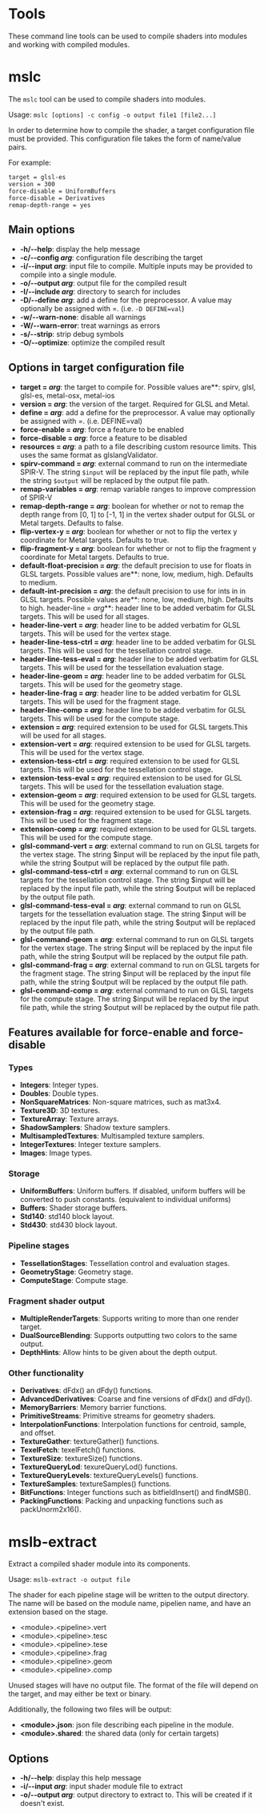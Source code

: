 # Tools

These command line tools can be used to compile shaders into modules and working with compiled modules.

# mslc

The `mslc` tool can be used to compile shaders into modules.

Usage: `mslc [options] -c config -o output file1 [file2...]`

In order to determine how to compile the shader, a target configuration file must be provided. This configuration file takes the form of name/value pairs.

For example:

	target = glsl-es
	version = 300
	force-disable = UniformBuffers
	force-disable = Derivatives
	remap-depth-range = yes

## Main options

* **\-h/\-\-help**: display the help message
* **\-c/\-\-config _arg_**: configuration file describing the target
* **\-i/\-\-input _arg_**: input file to compile. Multiple inputs may be provided to compile into a single module.
* **\-o/\-\-output _arg_**: output file for the compiled result
* **\-I/\-\-include _arg_**: directory to search for includes
* **\-D/\-\-define _arg_**: add a define for the preprocessor. A value may optionally be assigned with =. (i.e. `-D DEFINE=val`)
* **\-w/\-\-warn-none**: disable all warnings
* **\-W/\-\-warn-error**: treat warnings as errors
* **\-s/\-\-strip**: strip debug symbols
* **\-O/\-\-optimize**: optimize the compiled result

## Options in target configuration file

* **target = _arg_**: the target to compile for. Possible values are**: spirv, glsl, glsl-es, metal-osx, metal-ios
* **version = _arg_**: the version of the target. Required for GLSL and Metal.
* **define = _arg_**: add a define for the preprocessor. A value may optionally be assigned with =. (i.e. DEFINE=val)
* **force-enable = _arg_**: force a feature to be enabled
* **force-disable = _arg_**: force a feature to be disabled
* **resources = _arg_**: a path to a file describing custom resource limits. This uses the same format as glslangValidator.
* **spirv-command = _arg_**: external command to run on the intermediate SPIR-V. The string `$input` will be replaced by the input file path, while the string `$output` will be replaced by the output file path.
* **remap-variables = _arg_**: remap variable ranges to improve compression of SPIR-V
* **remap-depth-range = _arg_**: boolean for whether or not to remap the depth range from \[0, 1\] to \[-1, 1\] in the  vertex shader output for GLSL or Metal targets. Defaults to false.
* **flip-vertex-y = _arg_**: boolean for whether or not to flip the vertex y coordinate for Metal targets. Defaults to true.
* **flip-fragment-y = _arg_**: boolean for whether or not to flip the fragment y coordinate for Metal targets. Defaults to true.
* **default-float-precision = _arg_**: the default precision to use for floats in GLSL targets. Possible values are**: none, low, medium, high. Defaults to medium.
* **default-int-precision = _arg_**: the default precision to use for ints in in GLSL targets. Possible values are**: none, low, medium, high. Defaults to high. header-line = _arg_**: header line to be added verbatim for GLSL targets. This will be used for all stages.
* **header-line-vert = _arg_**: header line to be added verbatim for GLSL targets. This will be used for the vertex stage.
* **header-line-tess-ctrl = _arg_**: header line to be added verbatim for GLSL targets. This will be used for the tessellation control stage.
* **header-line-tess-eval = _arg_**: header line to be added verbatim for GLSL targets. This will be used for the tessellation evaluation stage.
* **header-line-geom = _arg_**: header line to be added verbatim for GLSL targets. This will be used for the geometry stage.
* **header-line-frag = _arg_**: header line to be added verbatim for GLSL targets. This will be used for the fragment stage.
* **header-line-comp = _arg_**: header line to be added verbatim for GLSL targets. This will be used for the compute stage.
* **extension = _arg_**: required extension to be used for GLSL targets.This will be used for all stages.
* **extension-vert = _arg_**: required extension to be used for GLSL targets. This will be used for the vertex stage.
* **extension-tess-ctrl = _arg_**: required extension to be used for GLSL targets. This will be used for the tessellation control stage.
* **extension-tess-eval = _arg_**: required extension to be used for GLSL targets. This will be used for the tessellation evaluation stage.
* **extension-geom = _arg_**: required extension to be used for GLSL targets. This will be used for the geometry stage.
* **extension-frag = _arg_**: required extension to be used for GLSL targets. This will be used for the fragment stage.
* **extension-comp = _arg_**: required extension to be used for GLSL targets. This will be used for the compute stage.
* **glsl-command-vert = _arg_**: external command to run on GLSL targets for the vertex stage. The string $input will be replaced by the input file path, while the string $output will be replaced by the output file path.
* **glsl-command-tess-ctrl = _arg_**: external command to run on GLSL targets for the tessellation control stage. The string $input will be replaced by the input file path, while the string $output will be replaced by the output file path.
* **glsl-command-tess-eval = _arg_**: external command to run on GLSL targets for the tessellation evaluation stage. The string $input will be replaced by the input file path, while the string $output will be replaced by the output file path.
* **glsl-command-geom = _arg_**: external command to run on GLSL targets for the vertex stage. The string $input will be replaced by the input file path, while the string $output will be replaced by the output file path.
* **glsl-command-frag = _arg_**: external command to run on GLSL targets for the fragment stage. The string $input will be replaced by the input file path, while the string $output will be replaced by the output file path.
* **glsl-command-comp = _arg_**: external command to run on GLSL targets for the compute stage. The string $input will be replaced by the input file path, while the string $output will be replaced by the output file path.

## Features available for force-enable and force-disable

### Types

* **Integers**: Integer types.
* **Doubles**: Double types.
* **NonSquareMatrices**: Non-square matrices, such as mat3x4.
* **Texture3D**: 3D textures.
* **TextureArray**: Texture arrays.
* **ShadowSamplers**: Shadow texture samplers.
* **MultisampledTextures**: Multisampled texture samplers.
* **IntegerTextures**: Integer texture samplers.
* **Images**: Image types.

### Storage

* **UniformBuffers**: Uniform buffers. If disabled, uniform buffers will be converted to push constants. (equivalent to individual uniforms)
* **Buffers**: Shader storage buffers.
* **Std140**: std140 block layout.
* **Std430**: std430 block layout.

### Pipeline stages

* **TessellationStages**: Tessellation control and evaluation stages.
* **GeometryStage**: Geometry stage.
* **ComputeStage**: Compute stage.

### Fragment shader output
* **MultipleRenderTargets**: Supports writing to more than one render target.
* **DualSourceBlending**: Supports outputting two colors to the same output.
* **DepthHints**: Allow hints to be given about the depth output.

### Other functionality

* **Derivatives**: dFdx() an dFdy() functions.
* **AdvancedDerivatives**: Coarse and fine versions of dFdx() and dFdy().
* **MemoryBarriers**: Memory barrier functions.
* **PrimitiveStreams**: Primitive streams for geometry shaders.
* **InterpolationFunctions**: Interpolation functions for centroid, sample, and offset.
* **TextureGather**: textureGather() functions.
* **TexelFetch**: texelFetch() functions.
* **TextureSize**: textureSize() functions.
* **TextureQueryLod**: texureQueryLod() functions.
* **TextureQueryLevels**: textureQueryLevels() functions.
* **TextureSamples**: textureSamples() functions.
* **BitFunctions**: Integer functions such as bitfieldInsert() and findMSB().
* **PackingFunctions**: Packing and unpacking functions such as packUnorm2x16().

# mslb\-extract

Extract a compiled shader module into its components.

Usage: `mslb-extract -o output file`

The shader for each pipeline stage will be written to the output directory. The name will be based on the module name, pipelien name, and have an extension based on the stage.

* \<module\>.\<pipeline\>.vert
* \<module\>.\<pipeline\>.tesc
* \<module\>.\<pipeline\>.tese
* \<module\>.\<pipeline\>.frag
* \<module\>.\<pipeline\>.geom
* \<module\>.\<pipeline\>.comp

Unused stages will have no output file. The format of the file will depend on the target, and may either be text or binary.

Additionally, the following two files will be output:

* **\<module\>.json**: json file describing each pipeline in the module.
* **\<module\>.shared**: the shared data (only for certain targets)

## Options

* **\-h/\-\-help**: display this help message
* **\-i/\-\-input _arg_**: input shader module file to extract
* **\-o/\-\-output _arg_**: output directory to extract to. This will be created if it doesn't exist.
